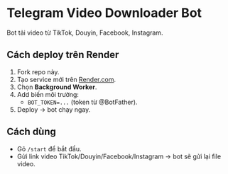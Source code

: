 # Telegram Video Downloader Bot

Bot tải video từ TikTok, Douyin, Facebook, Instagram.

## Cách deploy trên Render

1. Fork repo này.
2. Tạo service mới trên [Render.com](https://render.com).
3. Chọn **Background Worker**.
4. Add biến môi trường:
   - `BOT_TOKEN=...` (token từ @BotFather).
5. Deploy → bot chạy ngay.

## Cách dùng
- Gõ `/start` để bắt đầu.
- Gửi link video TikTok/Douyin/Facebook/Instagram → bot sẽ gửi lại file video.
